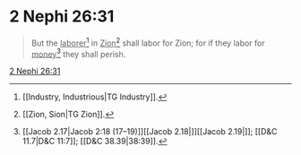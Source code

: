 # 2 Nephi 26:31

> But the <u>laborer</u>[^a] in <u>Zion</u>[^b] shall labor for Zion; for if they labor for <u>money</u>[^c] they shall perish.

[2 Nephi 26:31](https://www.churchofjesuschrist.org/study/scriptures/bofm/2-ne/26?lang=eng&id=p31#p31)


[^a]: [[Industry, Industrious|TG Industry]].  
[^b]: [[Zion, Sion|TG Zion]].  
[^c]: [[Jacob 2.17|Jacob 2:18 (17–19)]][[Jacob 2.18|]][[Jacob 2.19|]]; [[D&C 11.7|D&C 11:7]]; [[D&C 38.39|38:39]].  

